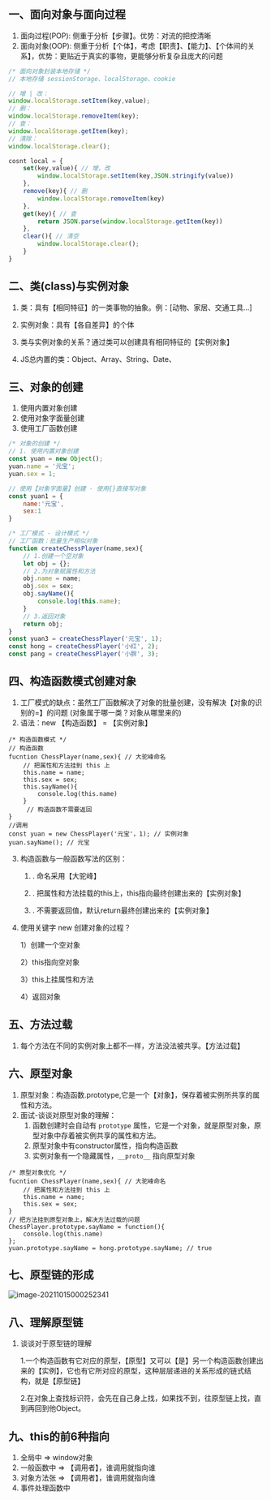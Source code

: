 ## 一、面向对象与面向过程

1.  面向过程(POP): 侧重于分析【步骤】。优势：对流的把控清晰
2.  面向对象(OOP): 侧重于分析【个体】，考虑【职责】、【能力】、【个体间的关系】，优势：更贴近于真实的事物，更能够分析复杂且庞大的问题

```javascript
/* 面向对象封装本地存储 */ 
// 本地存储 sessionStorage、localStorage、cookie

// 增 | 改：
window.localStorage.setItem(key,value);
// 删：
window.localStorage.removeItem(key);
// 查：
window.localStorage.getItem(key);
// 清除：
window.localStorage.clear();

cosnt local = {
    set(key,value){ // 增，改
        window.localStorage.setItem(key,JSON.stringify(value))
    },
    remove(key){ // 删
        window.localStorage.removeItem(key)
    },
    get(key){ // 查
        return JSON.parse(window.localStorage.getItem(key))
    },
    clear(){ // 清空
        window.localStorage.clear();
    }
}
```

## 二、类(class)与实例对象

1. 类：具有【相同特征】的一类事物的抽象。例：[动物、家居、交通工具...]

2. 实例对象：具有【各自差异】的个体
3. 类与实例对象的关系？通过类可以创建具有相同特征的【实例对象】
4. JS总内置的类：Object、Array、String、Date、

## 三、对象的创建

1. 使用内置对象创建
2. 使用对象字面量创建
3. 使用工厂函数创建

```javascript
/* 对象的创建 */
// 1. 使用内置对象创建
const yuan = new Object();
yuan.name = '元宝';
yuan.sex = 1;

// 使用【对象字面量】创建 - 使用{}直接写对象
const yuan1 = {
    name:'元宝',
    sex:1
}

/* 工厂模式 - 设计模式 */
// 工厂函数：批量生产相似对象
function createChessPlayer(name,sex){
    // 1.创建一个空对象
    let obj = {};
    // 2.为对象赋属性和方法
	obj.name = name;
    obj.sex = sex;
    obj.sayName(){
        console.log(this.name);
    }
    // 3.返回对象
    return obj;
}
const yuan3 = createChessPlayer('元宝', 1);
const hong = createChessPlayer('小红', 2);
const pang = createChessPlayer('小胖', 3);

```

## 四、构造函数模式创建对象

1. 工厂模式的缺点：虽然工厂函数解决了对象的批量创建，没有解决【对象的识别的=】的问题 (对象属于哪一类？对象从哪里来的)
2. 语法：new 【构造函数】 = 【实例对象】

```
/* 构造函数模式 */
// 构造函数
fucntion ChessPlayer(name,sex){ // 大驼峰命名
	// 把属性和方法挂到 this 上
	this.name = name; 
	this.sex = sex;
	this.sayName(){
		console.log(this.name)
	}
	 // 构造函数不需要返回
}
//调用
const yuan = new ChessPlayer('元宝'，1); // 实例对象
yuan.sayName(); // 元宝
```

3. 构造函数与一般函数写法的区别：

   1) . 命名采用【大驼峰】

   2) . 把属性和方法挂载的this上，this指向最终创建出来的【实例对象】

   3) . 不需要返回值，默认return最终创建出来的【实例对象】

4. 使用关键字 new 创建对象的过程？

   1）创建一个空对象

   2）this指向空对象

   3）this上挂属性和方法

   4）返回对象

## 五、方法过载

1. 每个方法在不同的实例对象上都不一样，方法没法被共享。【方法过载】

## 六、原型对象

1. 原型对象：构造函数.prototype,它是一个【对象】，保存着被实例所共享的属性和方法。
2. 面试-谈谈对原型对象的理解：
   1. 函数创建时会自动有 `prototype` 属性，它是一个对象，就是原型对象，原型对象中存着被实例共享的属性和方法。
   2. 原型对象中有constructor属性，指向构造函数
   3. 实例对象有一个隐藏属性，`__proto__` 指向原型对象

```
/* 原型对象优化 */
fucntion ChessPlayer(name,sex){ // 大驼峰命名
	// 把属性和方法挂到 this 上
	this.name = name; 
	this.sex = sex;
}
// 把方法挂到原型对象上，解决方法过载的问题
ChessPlayer.prototype.sayName = function(){
	console.log(this.name)
};
yuan.prototype.sayName = hong.prototype.sayName; // true
```

## 七、原型链的形成

![image-20211015000252341](C:\Users\86130\AppData\Roaming\Typora\typora-user-images\image-20211015000252341.png)

## 八、理解原型链

1. 谈谈对于原型链的理解

   1.一个构造函数有它对应的原型，【原型】又可以【是】另一个构造函数创建出来的【实例】，它也有它所对应的原型，这种层层递进的关系形成的链式结构，就是【原型链】

   2.在对象上查找标识符，会先在自己身上找，如果找不到，往原型链上找，直到再回到他Object。

   

## 九、this的前6种指向

1. 全局中 => window对象
2. 一般函数中 => 【调用者】，谁调用就指向谁
3. 对象方法张 => 【调用者】，谁调用就指向谁
4. 事件处理函数中